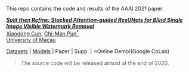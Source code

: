 This repo contains the code and results of the AAAI 2021 paper:

<i><b> [Split then Refine: Stacked Attention-guided ResUNets for Blind Single Image Visible Watermark Removal](https://arxiv.org/abs/1911.08718)</b></i><br>
[Xiaodong Cun](http://vinthony.github.io), [Chi-Man Pun<sup>*</sup>](http://www.cis.umac.mo/~cmpun/) <br>
[University of Macau](http://um.edu.mo/)

[Datasets](#Resources) | [Models](#Resources) | Paper | Supp. | 🔥Online Demo!(Google CoLab)


> The source code will be released almost at the end of 2020.
